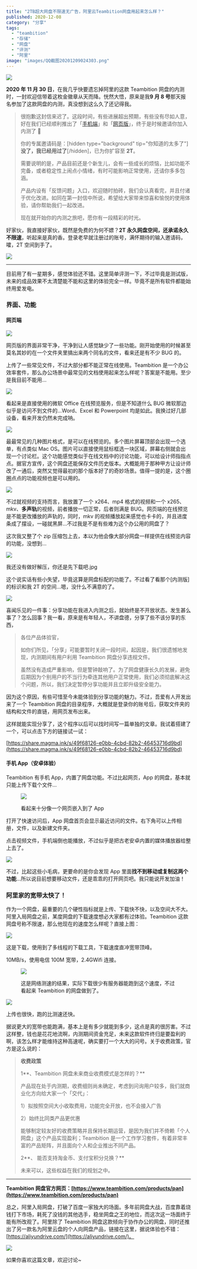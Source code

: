```yaml
---
title: "2TB超大网盘不限速无广告，阿里云Teambition网盘用起来怎么样？"
published: 2020-12-08
category: "分享"
tags:
  - "teambition"
  - "存储"
  - "网盘"
  - "评测"
  - "阿里"
image: "images/QQ截图20201209024303.png"
---
```


![](images/image.png)

**2020 年 11 月 30 日**，在我几乎快要遗忘掉阿里的这款 Teambition 网盘的内测时，一封欢迎信带着这枚金徽章从天而降。恍然大悟，原来是我**9 月 8 号**那天报名参加了这款网盘的内测，真没想到这么久了还记得我。

> 很抱歉这封信来迟了。这段时间，有些进展超出预期，有些没有尽如人意，好在我们已经顺利推出了「[手机端](https://www.teambition.com/apps?to=magmablock%40qq.com&node=&biz_type=&crm_mtn_tracelog_template=2001776881&crm_mtn_tracelog_task_id=cf9b0516-c7bc-45a4-a52b-196dafe4260b&crm_mtn_tracelog_from_sys=service_wolf-web&crm_mtn_tracelog_log_id=24110832622&from=teambition%40service.alibaba.com)」和「[网页版](https://account.teambition.com/login?appName=Teamedia&app_id=5eb8f5284c54a4ef2b85552a&next_url=https%3A%2F%2Fpan.teambition.com&utm_content=teamedia&utm_term=pan&ignoreAppStartPage=true&to=magmablock%40qq.com&node=&biz_type=&crm_mtn_tracelog_template=2001776881&crm_mtn_tracelog_task_id=cf9b0516-c7bc-45a4-a52b-196dafe4260b&crm_mtn_tracelog_from_sys=service_wolf-web&crm_mtn_tracelog_log_id=24110832622&from=teambition%40service.alibaba.com)」，终于是时候邀请你加入内测了 🎉
>
> 你的专属邀请码是：\[hidden type="background" tip="你知道的太多了"\]**没了，我已经用过了**\[/hidden\]，已为你扩容至 **2T**。
>
> 需要说明的是，产品目前还是个新生儿，会有一些成长的烦恼，比如功能不完备，或者稳定性上闹点小情绪，有时可能影响正常使用，还请你多多包涵。
>
> 产品内设有「反馈问题」入口，欢迎随时拍砖，我们会认真看完，并且付诸于优化改进。如同在第一封信中所说，希望给大家带来惊喜和愉悦的使用体验，请你帮助我们一起改进。
>
> 现在就开始你的内测之旅吧，愿你有一段精彩的时光。

好家伙，我直接好家伙，既然是免费的为何不嫖？**2T 永久网盘空间，还承诺永久不限速**，听起来是真的香。登录老早就注册过的账号，满怀期待的输入邀请码，嚯，2T 空间到手了。

![](images/image-1.png)

---

目前用了有一星期多，感觉体验还不错。这里简单评测一下，不过毕竟是测试版，未来的成品效果不太清楚能不能和这里的体验完全一样。毕竟不是所有软件都能始终用爱发电。

### 界面、功能

#### 网页端

![](images/QQ截图20201209011514.png)

网页版的界面非常干净，干净到让人感觉缺少了一些功能。刚开始使用的时候甚至莫名其妙的在一个文件夹里搞出来两个同名的文件，看来还是有不少 BUG 的。

上传了一些常见文件，不过大部分都不能正常在线使用。Teambition 是一个办公效率套件，那么办公场景中最常见的文档使用起来怎么样呢？答案是不能用。至少是我目前不能用...

![](images/image-2.png)

看起来是直接使用的微软 Office 在线预览服务，但是不知道什么 BUG 微软那边似乎是访问不到文件的...Word、Excel 和 Powerpoint 均是如此。我换过好几部设备，看来开发仍然未完成呐。

![](images/image-3.png)

最最常见的几种图片格式，是可以在线预览的。多个图片屏幕顶部会出现一个选单，有点类似 Mac OS。图片可以直接使用鼠标框选一块区域，屏幕右侧就会出现一个讨论栏。这个功能感觉类似于在线文档中的讨论功能，可以给设计师指指点点。据官方宣传，这个网盘还能保存文件历史版本。大概能用于那种甲方让设计师改了一通后，突然又觉得最初的那个版本好了的奇妙场景。值得一提的是，这个圈圈点点的功能视频也是可以用的。

![](images/image-4.png)

不过就视频的支持而言，我放置了一个 x264、mp4 格式的视频和一个 x265、mkv、**多声轨**的视频，前者播放一切正常，后者则满是 BUG。网页端的在线预览是不能更改播放的声轨的，同时，mkv 的视频播放起来感觉也卡卡的，并且进度条成了摆设，一碰就黑屏...不过我是不是有些难为这个办公用的网盘了？

这次我又整了个 zip 压缩包上去，本以为他会像大部分网盘一样提供在线预览内容的功能，没想到...

![](images/image-5.png)

我还没有做好解压，你还是先下载吧.jpg

这个说实话有些小失望，毕竟这算是网盘标配的功能了。不过看了看那个\[内测版\]的标识和我 2T 的空间...嗯，没什么不满意的了。

![](images/image-9.png)

喜闻乐见的一件事：分享功能在我进入内测之后，就始终是不开放状态。发生甚么事了？怎么回事？我一看，原来是有年轻人，不讲盘德，分享了些不该分享的东西，

> 各位产品体验官，
>
> 如你们所见，「分享」可能要暂时关闭一段时间，起因是，我们很遗憾地发现，内测期间有用户利用 Teambition 网盘分享违规文件。
>
> 虽然没有造成严重影响，但是警钟敲响了。为了网盘健康长久的发展，避免后期因为个别用户的不当行为牵连其他用户正常使用，我们必须彻底解决这个问题，所以，我们决定暂停分享功能并且立即升级安全能力。

因为这个原因，有些可惜至今未能体验到分享功能的魅力。不过，吾爱有人开发出来了一个 Teambition 网盘的目录程序，大概就是登录你的账号后，获取文件夹的结构和文件的直链，用网页发布出来。

这样就能实现分享了，这个程序以后可以找时间写一篇单独的文章。我试着搭建了一个，可以点击下方的链接试一试：

[https://share.magma.ink/s/49f68126-e0bb-4cbd-82b2-46453716d9bd](https://share.magma.ink/s/49f68126-e0bb-4cbd-82b2-46453716d9bd)

#### 手机 App（安卓体验）

Teambition 有手机 App，内置了网盘功能。不过比起网页，App 的网盘，基本就只能上传下载个文件...

<figure>

![](images/IMG_20201209_015224.jpg)

<figcaption>

看起来十分像一个网页嵌入到了 App

</figcaption>

</figure>

打开了快速访问后，App 网盘首页会显示最近访问的文件。右下角可以上传相册，文件，以及新建文件夹。

点击视频文件，手机端倒也能播放，不过似乎是把古老安卓内置的媒体播放器给整上去了。

![](images/Screenshot_2020-12-09-01-56-28-148_com.teambition.jpg)

不过，比起这些小毛病，更要命的是你会发现 App 里面**找不到移动或复制这两个功能**...所以说目前想要移动文件，还是乖乖的打开网页吧。我只能说开发加油！

### 阿里家的宽带太快了！

作为一个网盘，最重要的几个硬性指标就是上传、下载快不快，以及空间大不大。阿里入局网盘之前，某度网盘的下载速度想必大家都有过体验。Teambition 这款网盘号称不限速，那么他现在的速度怎么样呢？直接上图：

![](images/image-6.png)

这是下载，使用到了多线程的下载工具，下载速度直冲宽带顶峰。

10MB/s，使用电信 100M 宽带，2.4GWifi 连接。

<figure>

![](images/image-7.png)

<figcaption>

这是网络测速的结果，实际下载很少有服务器能跑到这个速度，不过看起来 Teambition 的网盘做到了。

</figcaption>

</figure>

![](images/image-8.png)

上传也很快，跑的比测速还快。

据说更大的宽带也能跑满，基本上是有多少就能到多少，这点是真的很厉害。不过这样整，钱也是花花地流啊，内测期间资金充足，未来这款软件终归是要盈利的啊，该怎么样才能维持这种高速呢，确实要打一个大大的问号。关于收费政策，官方是这么说的：

> **收费政策**
>
> 1**、Teambition 网盘未来商业收费模式是怎样的？**
>
> 产品现在处于内测期，收费细则尚未确定，考虑到问询用户较多，我们就商业化方向给大家一个「交代」：
>
> 1）拟按照空间大小收取费用，功能完全开放，也不会接入广告
>
> 2）始终比同类产品更优惠
>
> 能够制定较友好的收费策略并且保持长期运营，是因为我们并不倚赖「个人网盘」这个产品实现盈利；Teambition 是一个工作学习套件，有着非常丰富的产品矩阵，并且面向个人和企业推出不同产品。
>
> 2**、 能否支持淘金币、支付宝积分兑换？**
>
> 未来可以，这些权益在我们的规划之中。

---

**Teambition 网盘官方网页：[https://www.teambition.com/products/pan](https://www.teambition.com/products/pan)**

总之，阿里入局网盘，打破了百度一家独大的场面。多年前网盘大战，百度靠着烧钱打下市场，耗死了没钱的其他选手，稳坐网盘之王的地位，而这次这一场面终于能有所改观了。阿里除了 Teambition 网盘这款倾向于协作办公的网盘，同时还推出了另一款名为阿里云盘的个人向网盘产品，链接在这里，据说体验也不错：[https://aliyundrive.com/](https://aliyundrive.com/)。

![](images/image-10.png)

如果你喜欢这篇文章，欢迎讨论~
